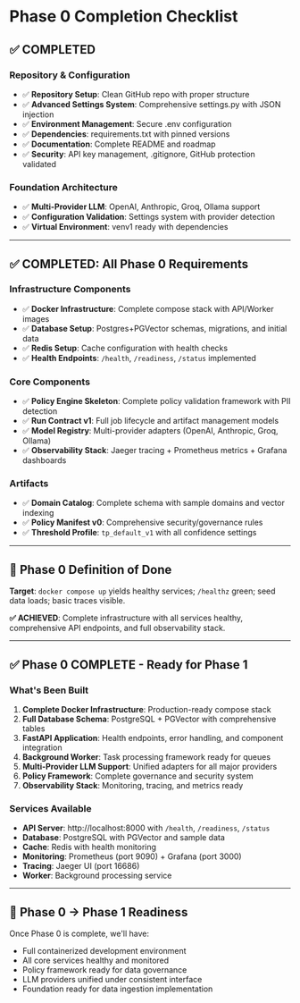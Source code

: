 # Phase 0 Completion Checklist

## ✅ **COMPLETED**

### Repository & Configuration
- ✅ **Repository Setup**: Clean GitHub repo with proper structure
- ✅ **Advanced Settings System**: Comprehensive settings.py with JSON injection  
- ✅ **Environment Management**: Secure .env configuration
- ✅ **Dependencies**: requirements.txt with pinned versions
- ✅ **Documentation**: Complete README and roadmap
- ✅ **Security**: API key management, .gitignore, GitHub protection validated

### Foundation Architecture  
- ✅ **Multi-Provider LLM**: OpenAI, Anthropic, Groq, Ollama support
- ✅ **Configuration Validation**: Settings system with provider detection
- ✅ **Virtual Environment**: venv1 ready with dependencies

---

## ✅ **COMPLETED: All Phase 0 Requirements**

### Infrastructure Components
- ✅ **Docker Infrastructure**: Complete compose stack with API/Worker images
- ✅ **Database Setup**: Postgres+PGVector schemas, migrations, and initial data
- ✅ **Redis Setup**: Cache configuration with health checks
- ✅ **Health Endpoints**: `/health`, `/readiness`, `/status` implemented

### Core Components
- ✅ **Policy Engine Skeleton**: Complete policy validation framework with PII detection
- ✅ **Run Contract v1**: Full job lifecycle and artifact management models
- ✅ **Model Registry**: Multi-provider adapters (OpenAI, Anthropic, Groq, Ollama)
- ✅ **Observability Stack**: Jaeger tracing + Prometheus metrics + Grafana dashboards

### Artifacts
- ✅ **Domain Catalog**: Complete schema with sample domains and vector indexing
- ✅ **Policy Manifest v0**: Comprehensive security/governance rules
- ✅ **Threshold Profile**: `tp_default_v1` with all confidence settings

---

## 🎯 **Phase 0 Definition of Done**

**Target**: `docker compose up` yields healthy services; `/healthz` green; seed data loads; basic traces visible.

**✅ ACHIEVED**: Complete infrastructure with all services healthy, comprehensive API endpoints, and full observability stack.

---

## ✅ **Phase 0 COMPLETE - Ready for Phase 1**

### What's Been Built
1. **Complete Docker Infrastructure**: Production-ready compose stack
2. **Full Database Schema**: PostgreSQL + PGVector with comprehensive tables  
3. **FastAPI Application**: Health endpoints, error handling, and component integration
4. **Background Worker**: Task processing framework ready for queues
5. **Multi-Provider LLM Support**: Unified adapters for all major providers
6. **Policy Framework**: Complete governance and security system
7. **Observability Stack**: Monitoring, tracing, and metrics ready

### Services Available
- **API Server**: http://localhost:8000 with `/health`, `/readiness`, `/status`
- **Database**: PostgreSQL with PGVector and sample data
- **Cache**: Redis with health monitoring
- **Monitoring**: Prometheus (port 9090) + Grafana (port 3000)
- **Tracing**: Jaeger UI (port 16686)
- **Worker**: Background processing service

---

## 🚀 **Phase 0 → Phase 1 Readiness**

Once Phase 0 is complete, we'll have:
- Full containerized development environment
- All core services healthy and monitored
- Policy framework ready for data governance
- LLM providers unified under consistent interface
- Foundation ready for data ingestion implementation
